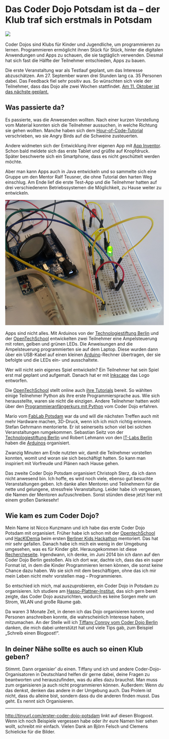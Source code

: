 
Das Coder Dojo Potsdam ist da – der Klub traf sich erstmals in Potsdam
======================================================================

![](bilder/björnfelsch/banner.jpg)

Coder Dojos sind Klubs für Kinder und Jugendliche, um programmieren zu lernen. Programmieren ermöglicht ihnen Stück für Stück, hinter die digitalen Anwendungen und Apps zu schauen, die sie tagtäglich verwenden. Diesmal hat sich fast die Hälfte der Teilnehmer entschieden, Apps zu bauen.

Die erste Veranstaltung war als Testlauf geplant, um das Interesse abzuschätzen. Am 27. September waren drei Stunden lang ca. 35 Personen dabei. Das Feedback fiel sehr positiv aus. So wünschten sich viele der Teilnehmer, dass das Dojo alle zwei Wochen stattfindet. [Am 11. Oktober ist das nächste geplant.](https://zen.coderdojo.com/dojo/861)

Was passierte da?
----------------

Es passierte, was die Anwesenden wollten. Nach einer kurzen Vorstellung vom Material konnten sich die Teilnehmer aussuchen, in welche Richtung sie gehen wollten. Manche haben sich dem [Hour-of-Code-Tutorial](http://code.org/) verschrieben, wo sie Angry Birds auf die Schweine zusteuerten.

Andere widmeten sich der Entwicklung ihrer eigenen App mit [App Inventor](http://appinventor.mit.edu/). Schon bald meldete sich das erste Tablet und grüßte auf Knopfdruck. Später beschwerte sich ein Smartphone, dass es nicht geschüttelt werden möchte.

Aber man kann Apps auch in Java entwickeln und so sammelte sich eine Gruppe um den Mentor Ralf Teusner, die ohne Tutorial den harten Weg einschlug. Am Ende lief die erste Test-App und die Teilnehmer hatten auf drei verschiedenenn Betriebssystemen die Möglichkeit, zu Hause weiter zu entwickeln.

![](bilder/clemensschielicke/arduino.jpg)

Apps sind nicht alles. Mit Arduinos von der [Technologiestiftung Berlin](http://www.technologiestiftung-berlin.de/) und der [OpenTechSchool](http://www.opentechschool.org/) entwickelten zwei Teilnehmer eine Ampelsteuerung mit roten, gelben und grünen LEDs. Die Anweisungen and die Ampelsteuerung programmierten sie auf dem Laptop. Diese wurden dann über ein USB-Kabel auf einen kleinen [Arduino](http://fritzing.org/shop/starter-kit/)-Rechner übertragen, der sie befolgte und die LEDs ein- und ausschaltete.

Wer will nicht sein eigenes Spiel entwickeln? Ein Teilnehmer hat sein Spiel erst mal geplant und aufgemalt. Danach hat er mit [Inkscape](http://www.inkscape.org/) das Logo entworfen.

Die [OpenTechSchool](http://www.opentechschool.org/) stellt online auch [ihre Tutorials](http://learn.opentechschool.org/) bereit. So wählten einige Teilnehmer Python als ihre erste Programmiersprache aus. Wie sich herausstellte, waren sie nicht die einzigen. Andere Teilnehmer hatten wohl über den [Programmieranfängerkurs mit Python](https://open.hpi.de/courses/pythonjunior2014) vom Coder Dojo erfahren.

Mario vom [FabLab Potsdam](http://machbar-potsdam.de/) war da und will die nächsten Treffen auch mit mehr Hardware machen, 3D-Druck, wenn ich ich mich richtig erinnere. Stefan Gehrmann mentorierte. Er ist seinerseits schon viel bei solchen Veranstaltungen rumgekommen. Sebastian Seitz von der [Technologiestiftung Berlin](http://www.technologiestiftung-berlin.de/) und Robert Lehmann von den [IT-Labs Berlin](http://itlabsberlin.de/) haben die [Arduinos](http://fritzing.org/shop/starter-kit/) organisiert.

Zwanzig Minuten am Ende nutzten wir, damit die Teilnehmer vorstellen konnten, womit und woran sie sich beschäftigt hatten. So kann man inspiriert mit Vorfreude und Plänen nach Hause gehen.

Das zweite Coder Dojo Potsdam organisiert Christoph Sterz, da ich dann nicht anwesend bin. Ich hoffe, es wird noch viele, ebenso gut besuchte Veranstaltungen geben. Ich danke allen Mentoren und Teilnehmern für die nette und gelungene, stressfreie Veranstaltung. Leider habe ich vergessen, die Namen der Mentoren aufzuschreiben. Sonst stünden diese jetzt hier mit einem großen Dankesehr!

Wie kam es zum Coder Dojo?
--------------------------

Mein Name ist Nicco Kunzmann und ich habe das erste Coder Dojo Potsdam mit organisiert. Früher habe ich schon mit der [OpentechSchool](http://www.opentechschool.org/) und [HacKIDemia](http://www.hackidemia.com/) beim ersten [Berliner Kids Hackathon](http://www.hackidemia.com/portfolio/kids-first-hackathon-in-berlin) mentoriert. Das hat mir sehr gefallen. Danach habe ich mich ein wenig in der Umgebung umgesehen, was es für Kinder gibt. Herausgekommen ist diese [Rechercheseite](http://jugendprogrammiert.weebly.com/). Irgendwann, ich denke, im Juni 2014 bin ich dann auf den Coder Dojo Berlin gestoßen. Als ich dort war, dachte ich, dass das ein super Format ist, in dem die Kinder Programmieren lernen können, die sonst keine Chance dazu haben. Wo sie sich mit dem beschäftigen, ohne das ich mir mein Leben nicht mehr vorstellen mag – Programmieren.

So entschied ich mich, mal auszuprobieren, ein Coder Dojo in Potsdam zu organisieren. Ich studiere am [Hasso-Plattner-Institut](http://hpi.de/), das sich gern bereit zeigte, das Coder Dojo auszurichten, wodurch es keine Sorgen mehr um Strom, WLAN und große Räume gab.

Da waren 3 Monate Zeit, in denen ich das Dojo organisieren konnte und Personen anschreiben konnte, die wahrscheinlich Interesse haben, mitzumachen. An der Stelle will ich [Tiffany Conroy vom Coder Dojo Berlin](http://kleinerdrei.org/2013/11/coderdojo-berlin-ist-da-der-programmier-club-fur-kids-fand-erstmals-in-berlin-statt/) danken, die mich dabei unterstützt hat und viele Tips gab, zum Beispiel „Schreib einen Blogpost!“.

In deiner Nähe sollte es auch so einen Klub geben?
--------------------------------------------------

Stimmt. Dann organisier’ *du* einen. Tiffany und ich und andere Coder-Dojo-Organisatoren in Deutschland helfen dir gerne dabei, deine Fragen zu beantworten und herauszufinden, was du alles dazu brauchst. Man muss zum organisieren ja auch nicht programmieren können.
Außerdem: Wenn *du* das denkst, denken das andere in der Umgebung auch. Das Prolem ist nicht, dass du alleine bist, sondern dass du die anderen finden musst. Das geht. Es nennt sich Organisieren.

---------------

http://tinyurl.com/erster-coder-dojo-potsdam linkt auf diesen Blogpost.
Wenn ich noch Beispiele vergessen habe oder ihr eure Namen hier sehen wollt, schreibt mir einfach. Vielen Dank an Björn Felsch und Clemens Schielicke für die Bilder.
